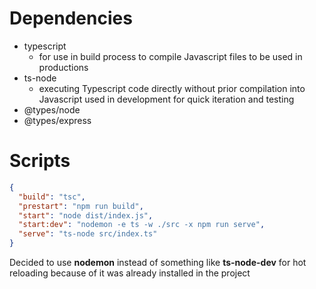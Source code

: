 # Dependencies

- typescript
  - for use in build process to compile Javascript files to be used in productions
- ts-node
  - executing Typescript code directly without prior compilation into Javascript used in development for quick iteration and testing
- @types/node
- @types/express

# Scripts

```json
{
  "build": "tsc",
  "prestart": "npm run build",
  "start": "node dist/index.js",
  "start:dev": "nodemon -e ts -w ./src -x npm run serve",
  "serve": "ts-node src/index.ts"
}
```

Decided to use **nodemon** instead of something like **ts-node-dev** for hot reloading because of it was already installed in the project
